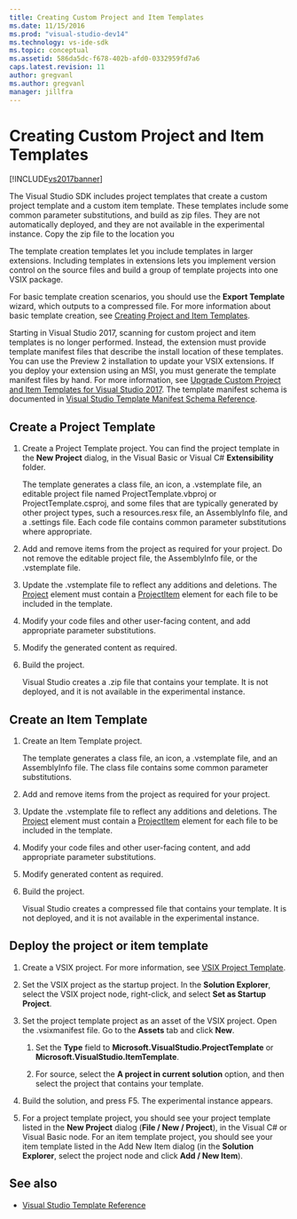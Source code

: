 ```yaml
---
title: Creating Custom Project and Item Templates
ms.date: 11/15/2016
ms.prod: "visual-studio-dev14"
ms.technology: vs-ide-sdk
ms.topic: conceptual
ms.assetid: 586da5dc-f678-402b-afd0-0332959fd7a6
caps.latest.revision: 11
author: gregvanl
ms.author: gregvanl
manager: jillfra
---
```

# Creating Custom Project and Item Templates
[!INCLUDE[vs2017banner](../includes/vs2017banner.md)]

The Visual Studio SDK includes project templates that create a custom project template and a custom  item template. These templates include some common parameter substitutions, and build as zip files. They are not automatically deployed, and they are not available in the experimental instance. Copy the zip file to the location you

The template creation templates let you include templates in larger extensions. Including templates in extensions lets you implement version control on the source files and build a group of template projects into one VSIX package.

For basic template creation scenarios, you should use the **Export Template** wizard, which outputs to a compressed file. For more information about basic template creation, see [Creating Project and Item Templates](../ide/creating-project-and-item-templates.md).

Starting in Visual Studio 2017, scanning for custom project and item templates is no longer performed. Instead, the extension must provide template manifest files that describe the install location of these templates. You can use the Preview 2 installation to update your VSIX extensions. If you deploy your extension using an MSI, you must generate the template manifest files by hand. For more information, see [Upgrade Custom Project and Item Templates for Visual Studio 2017](/visualstudio/extensibility/upgrading-custom-project-and-item-templates-for-visual-studio-2017?view=vs-2015). The template manifest schema is documented in [Visual Studio Template Manifest Schema Reference](/visualstudio/extensibility/visual-studio-template-manifest-schema-reference).

## Create a Project Template

1. Create a Project Template project. You can find the project template in the **New Project** dialog, in the Visual Basic or Visual C# **Extensibility** folder.

     The template generates a class file, an icon, a .vstemplate file, an editable project file named ProjectTemplate.vbproj or ProjectTemplate.csproj, and some files that are typically generated by other project types, such a resources.resx file, an AssemblyInfo file, and a .settings file. Each code file contains common parameter substitutions where appropriate.

2. Add and remove items from the project as required for your project. Do not remove the editable project file, the AssemblyInfo file, or the .vstemplate file.

3. Update the .vstemplate file to reflect any additions and deletions. The [Project](../extensibility/project-element-visual-studio-templates.md) element must contain a [ProjectItem](../extensibility/projectitem-element-visual-studio-item-templates.md) element for each file to be included in the template.

4. Modify your code files and other user-facing content, and add appropriate parameter substitutions.

5. Modify the generated content as required.

6. Build the project.

     Visual Studio creates a .zip file that contains your template. It is not deployed, and it is not available in the experimental instance.

## Create an Item Template

1. Create an Item Template project.

     The template generates a class file, an icon, a .vstemplate file, and an AssemblyInfo file. The class file contains some common parameter substitutions.

2. Add and remove items from the project as required for your project.

3. Update the .vstemplate file to reflect any additions and deletions. The [Project](../extensibility/project-element-visual-studio-templates.md) element must contain a [ProjectItem](../extensibility/projectitem-element-visual-studio-item-templates.md) element for each file to be included in the template.

4. Modify your code files and other user-facing content, and add appropriate parameter substitutions.

5. Modify generated content as required.

6. Build the project.

     Visual Studio creates a compressed file that contains your template. It is not deployed, and it is not available in the experimental instance.

## Deploy the project or item template

1. Create a VSIX project. For more information, see [VSIX Project Template](../extensibility/vsix-project-template.md).

2. Set the VSIX project as the startup project. In the **Solution Explorer**, select the VSIX project node, right-click, and select **Set as Startup Project**.

3. Set the project template project as an asset of the VSIX project. Open the .vsixmanifest file. Go to the **Assets** tab and click **New**.

    1. Set the **Type** field to **Microsoft.VisualStudio.ProjectTemplate** or **Microsoft.VisualStudio.ItemTemplate**.

    2. For source, select the **A project in current solution** option, and then select the project that contains your template.

4. Build the solution, and press F5. The experimental instance appears.

5. For a project template project, you should see your project template listed in the **New Project** dialog (**File / New / Project**), in the Visual C# or Visual Basic node. For an item template project, you should see your item template listed in the Add New Item dialog (in the **Solution Explorer**, select the project node and click **Add / New Item**).

## See also

- [Visual Studio Template Reference](../ide/visual-studio-template-reference.md)